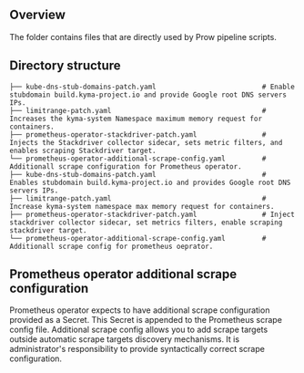 ## Overview

The folder contains files that are directly used by Prow pipeline scripts.

## Directory structure

```
├── kube-dns-stub-domains-patch.yaml                          # Enable stubdomain build.kyma-project.io and provide Google root DNS servers IPs.
├── limitrange-patch.yaml                                     # Increases the kyma-system Namespace maximum memory request for containers.
├── prometheus-operator-stackdriver-patch.yaml                # Injects the Stackdriver collector sidecar, sets metric filters, and enables scraping Stackdriver target.
└── prometheus-operator-additional-scrape-config.yaml         # Additionall scrape configuration for Prometheus operator.
├── kube-dns-stub-domains-patch.yaml                          # Enables stubdomain build.kyma-project.io and provides Google root DNS servers IPs.
├── limitrange-patch.yaml                                     # Increase kyma-system namespace max memory request for containers.
├── prometheus-operator-stackdriver-patch.yaml                # Inject stackdriver collector sidecar, set metrics filters, enable scraping stackdriver target.
└── prometheus-operator-additional-scrape-config.yaml         # Additionall scrape config for prometheus oeprator.
```

## Prometheus operator additional scrape configuration

Prometheus operator expects to have additional scrape configuration provided as a Secret. This Secret is appended to the Prometheus scrape config file.
Additional scrape config allows you to add scrape targets outside automatic scrape targets discovery mechanisms.
It is administrator's responsibility to provide syntactically correct scrape configuration.
